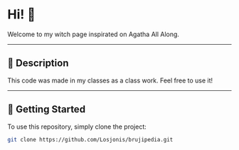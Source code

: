 # Hi! 👋

Welcome to my witch page inspirated on Agatha All Along.

---

## 📝 Description

This code was made in my classes as a class work. Feel free to use it!

---

## 🚀 Getting Started

To use this repository, simply clone the project:

```bash
git clone https://github.com/Losjonis/brujipedia.git

